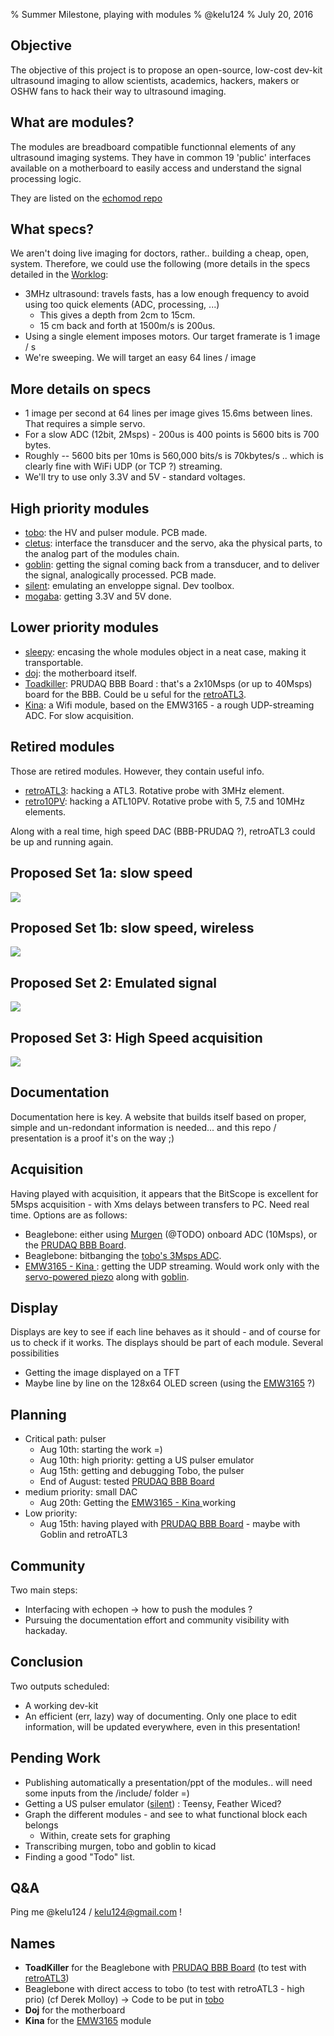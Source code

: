 % Summer Milestone, playing with modules
% @kelu124
% July 20, 2016

## Objective

The objective of this project is to propose an open-source, low-cost dev-kit ultrasound imaging  to allow scientists, academics, hackers, makers or OSHW fans to hack their way to ultrasound imaging.

## What are modules?

The modules are breadboard compatible functionnal elements of any ultrasound imaging systems. They have in common 19 'public' interfaces available on a motherboard to easily access and understand the signal processing logic.

They are listed on the [echomod repo](https://github.com/kelu124/echomods/)

## What specs?

We aren't doing live imaging for doctors, rather.. building a cheap, open, system. Therefore, we could use the following (more details in the specs detailed in the [Worklog](https://github.com/kelu124/echomods/blob/master/Worklog.md):

* 3MHz ultrasound: travels fasts, has a low enough frequency to avoid using too quick elements (ADC, processing, ...)
     * This gives a depth from 2cm to 15cm.
     * 15 cm back and forth at 1500m/s is 200us.
* Using a single element imposes motors. Our target framerate is 1 image / s
* We're sweeping. We will target an easy 64 lines / image

## More details on specs

* 1 image per second at 64 lines per image gives 15.6ms between lines. That requires a simple servo.
* For a slow ADC (12bit, 2Msps) - 200us is 400 points is 5600 bits is 700 bytes.
* Roughly -- 5600 bits per 10ms is 560,000 bits/s is 70kbytes/s .. which is clearly fine with WiFi UDP (or TCP ?) streaming.
* We'll try to use only 3.3V and 5V - standard voltages.

## High priority modules

* [tobo](https://github.com/kelu124/echomods/tree/master/tobo): the HV and pulser module. PCB made.
* [cletus](https://github.com/kelu124/echomods/tree/master/cletus): interface the transducer and the servo, aka the physical parts, to the analog part of the modules chain.
* [goblin](https://github.com/kelu124/echomods/tree/master/goblin): getting the signal coming back from a transducer, and to deliver the signal, analogically processed. PCB made.
* [silent](https://github.com/kelu124/echomods/tree/master/silent): emulating an enveloppe signal. Dev toolbox.
* [mogaba](https://github.com/kelu124/echomods/tree/master/mogaba): getting 3.3V and 5V done.

## Lower priority modules

* [sleepy](https://github.com/kelu124/echomods/tree/master/sleepy): encasing the whole modules object in a neat case, making it transportable.
* [doj](https://github.com/kelu124/echomods/tree/master/doj): the motherboard itself.
* [Toadkiller](https://github.com/kelu124/echomods/tree/master/toadkiller): PRUDAQ BBB Board : that's a 2x10Msps (or up to 40Msps) board for the BBB. Could be u	seful for the [retroATL3](https://github.com/kelu124/echomods/tree/master/retroATL3).
* [Kina](https://github.com/kelu124/echomods/tree/master/kina): a Wifi module, based on the EMW3165 - a rough UDP-streaming ADC. For slow acquisition.

## Retired modules

Those are retired modules. However, they contain useful info.

* [retroATL3](https://github.com/kelu124/echomods/tree/master/retroATL3): hacking a ATL3. Rotative probe with 3MHz element.
* [retro10PV](https://github.com/kelu124/echomods/tree/master/retro10PV): hacking a ATL10PV. Rotative probe with 5, 7.5 and 10MHz elements.

Along with a real time, high speed DAC (BBB-PRUDAQ ?), retroATL3 could be up and running again.

## Proposed Set 1a: slow speed

![](https://raw.githubusercontent.com/kelu124/echomods/master/include/sets/basic.png)

## Proposed Set 1b: slow speed, wireless

![](https://raw.githubusercontent.com/kelu124/echomods/master/include/sets/wifi-dev-kit.png)

## Proposed Set 2: Emulated signal

![](https://raw.githubusercontent.com/kelu124/echomods/master/include/sets/emulated.png)

## Proposed Set 3: High Speed acquisition 

![](https://raw.githubusercontent.com/kelu124/echomods/master/include/sets/highspeed.png)

## Documentation

Documentation here is key. A website that builds itself based on proper, simple and un-redondant information is needed... and this repo / presentation is a proof it's on the way ;)

## Acquisition

Having played with acquisition, it appears that the BitScope is excellent for 5Msps acquisition - with Xms delays between transfers to PC. Need real time. Options are as follows:

* Beaglebone: either using [Murgen](https://github.com/kelu124/murgen-dev-kit/) (@TODO) onboard ADC (10Msps), or the [PRUDAQ BBB Board](https://github.com/kelu124/echomods/tree/master/toadkiller).
* Beaglebone: bitbanging the [tobo's 3Msps ADC](https://github.com/kelu124/echomods/tree/master/tobo).
* [EMW3165 - Kina ](https://github.com/kelu124/echomods/tree/master/kina): getting the UDP streaming. Would work only with the [servo-powered piezo](https://github.com/kelu124/echomods/tree/master/cletus) along with [goblin](https://github.com/kelu124/echomods/tree/master/goblin).

## Display

Displays are key to see if each line behaves as it should - and of course for us to check if it works. The displays should be part of each module. Several possibilities

* Getting the image displayed on a TFT
* Maybe line by line on the 128x64 OLED screen (using the [EMW3165](https://github.com/kelu124/echomods/tree/master/kina) ?) [](#TODO)

## Planning

* Critical path: pulser
    * Aug 10th: starting the work =)
    * Aug 10th: high priority: getting a US pulser emulator [](#TODO)
    * Aug 15th: getting and debugging Tobo, the pulser
    * End of August: tested [PRUDAQ BBB Board](https://github.com/kelu124/echomods/tree/master/toadkiller)
* medium priority: small DAC
    * Aug 20th: Getting the [EMW3165 - Kina ](https://github.com/kelu124/echomods/tree/master/kina) working [](#TODO)
* Low priority: 
     * Aug 15th: having played with [PRUDAQ BBB Board](https://github.com/kelu124/echomods/tree/master/toadkiller) - maybe with Goblin and retroATL3

## Community

Two main steps:

* Interfacing with echopen -> how to push the modules ?
* Pursuing the documentation effort and community visibility with hackaday.

## Conclusion

Two outputs scheduled:

* A working dev-kit
* An efficient (err, lazy) way of documenting. Only one place to edit information, will be updated everywhere, even in this presentation!

## Pending Work

* Publishing automatically a presentation/ppt of the modules.. will need some inputs from the /include/ folder =)
* Getting a US pulser emulator ([silent](https://github.com/kelu124/echomods/tree/master/silent)) : Teensy, Feather Wiced?
* Graph the different modules - and see to what functional block each belongs
     * Within, create sets for graphing
* Transcribing murgen, tobo and goblin to kicad
* Finding a good "Todo" list.

## Q&A

Ping me @kelu124 / kelu124@gmail.com !

## Names

* __ToadKiller__ for the Beaglebone with [PRUDAQ BBB Board](https://github.com/kelu124/echomods/tree/master/toadkiller) (to test with [retroATL3](https://github.com/kelu124/echomods/tree/master/retroATL3))
* Beaglebone with direct access to tobo (to test with retroATL3 - high prio) (cf Derek Molloy) -> Code to be put in [tobo](https://github.com/kelu124/echomods/tree/master/tobo)
* __Doj__ for the motherboard
* __Kina__ for the [EMW3165](https://github.com/kelu124/echomods/tree/master/kina) module


